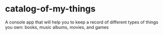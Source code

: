 # catalog-of-my-things
A console app that will help you to keep a record of different types of things you own: books, music albums, movies, and games
